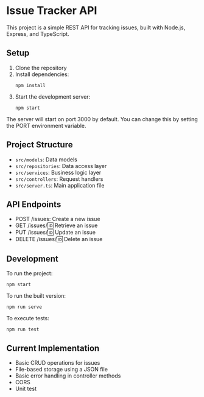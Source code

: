 # Issue Tracker API

This project is a simple REST API for tracking issues, built with Node.js, Express, and TypeScript.

## Setup

1. Clone the repository
2. Install dependencies:
   ```
   npm install
   ```
3. Start the development server:
   ```
   npm start
   ```

The server will start on port 3000 by default. You can change this by setting the PORT environment variable.

## Project Structure

- `src/models`: Data models
- `src/repositories`: Data access layer
- `src/services`: Business logic layer
- `src/controllers`: Request handlers
- `src/server.ts`: Main application file

## API Endpoints

- POST /issues: Create a new issue
- GET /issues/:id: Retrieve an issue
- PUT /issues/:id: Update an issue
- DELETE /issues/:id: Delete an issue

## Development

To run the project:
```
npm start
```
To run the built version:
```
npm run serve
```
To execute tests:
```
npm run test
```

## Current Implementation

- Basic CRUD operations for issues
- File-based storage using a JSON file
- Basic error handling in controller methods
- CORS
- Unit test